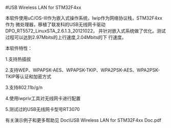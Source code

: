 #USB Wireless LAN for STM32F4xx

本软件使用uC/OS-III作为嵌入式操作系统，lwip作为网络协议栈，STM32F4xx作为
微处理器，移植了联发科的USB无线网卡驱动DPO_RT5572_LinuxSTA_2.6.1.3_20121022，
并针对嵌入式系统做了优化。测试过程可以达到2.97Mbits的上行速度,2.04Mbits的下
行速度。

本软件特性：

1.支持热插拔

2.支持WEP、WPAPSK-AES、WPAPSK-TKIP、WPA2PSK-AES、WPA2PSK-TKIP等认证和加密方式

3.支持802.11b/g/n

4.使用iwpriv工具对无线网卡进行配置

5.测试过的USB无线网卡型号RT3070


有关演示例子和更多帮助见 Doc\USB Wireless LAN for STM32F4xx Doc.pdf
